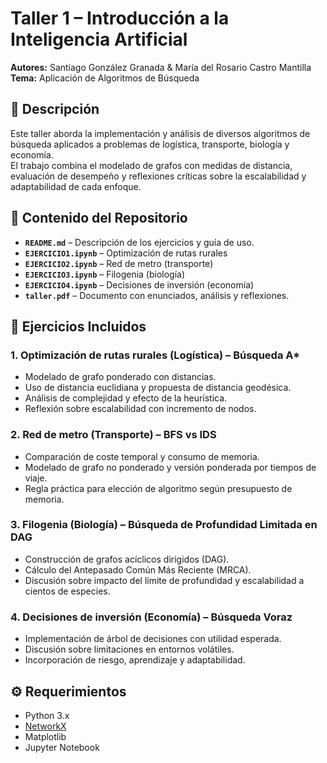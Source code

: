 # Taller 1 – Introducción a la Inteligencia Artificial  
**Autores:** Santiago González Granada & María del Rosario Castro Mantilla  
**Tema:** Aplicación de Algoritmos de Búsqueda  

## 📌 Descripción  
Este taller aborda la implementación y análisis de diversos algoritmos de búsqueda aplicados a problemas de logística, transporte, biología y economía.  
El trabajo combina el modelado de grafos con medidas de distancia, evaluación de desempeño y reflexiones críticas sobre la escalabilidad y adaptabilidad de cada enfoque.

## 📂 Contenido del Repositorio  
- **`README.md`** – Descripción de los ejercicios y guía de uso.  
- **`EJERCICIO1.ipynb`** – Optimización de rutas rurales
- **`EJERCICIO2.ipynb`** – Red de metro (transporte)
- **`EJERCICIO3.ipynb`** – Filogenia (biología)
- **`EJERCICIO4.ipynb`** – Decisiones de inversión (economía)
- **`taller.pdf`** – Documento con enunciados, análisis y reflexiones.

## 🧠 Ejercicios Incluidos  

### 1. Optimización de rutas rurales (Logística) – **Búsqueda A\***
- Modelado de grafo ponderado con distancias.  
- Uso de distancia euclidiana y propuesta de distancia geodésica.  
- Análisis de complejidad y efecto de la heurística.  
- Reflexión sobre escalabilidad con incremento de nodos.

### 2. Red de metro (Transporte) – **BFS vs IDS**
- Comparación de coste temporal y consumo de memoria.  
- Modelado de grafo no ponderado y versión ponderada por tiempos de viaje.  
- Regla práctica para elección de algoritmo según presupuesto de memoria.  

### 3. Filogenia (Biología) – **Búsqueda de Profundidad Limitada en DAG**
- Construcción de grafos acíclicos dirigidos (DAG).  
- Cálculo del Antepasado Común Más Reciente (MRCA).  
- Discusión sobre impacto del límite de profundidad y escalabilidad a cientos de especies.

### 4. Decisiones de inversión (Economía) – **Búsqueda Voraz**
- Implementación de árbol de decisiones con utilidad esperada.  
- Discusión sobre limitaciones en entornos volátiles.  
- Incorporación de riesgo, aprendizaje y adaptabilidad.

## ⚙️ Requerimientos  
- Python 3.x  
- [NetworkX](https://networkx.org/)  
- Matplotlib  
- Jupyter Notebook  
